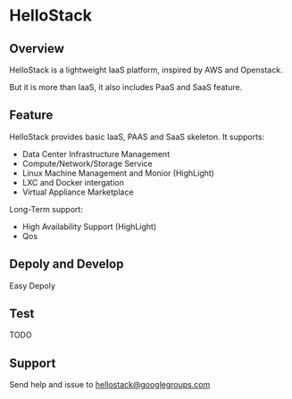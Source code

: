 HelloStack
==========

## Overview
HelloStack is a lightweight IaaS platform, inspired by AWS and Openstack.

But it is more than IaaS, it also includes PaaS and SaaS feature.


## Feature
HelloStack provides basic IaaS, PAAS and SaaS skeleton. It supports:

* Data Center Infrastructure Management
* Compute/Network/Storage Service
* Linux Machine Management and Monior (HighLight)
* LXC and Docker intergation
* Virtual Appliance Marketplace

Long-Term support:

* High Availability Support (HighLight)
* Qos


## Depoly and Develop
Easy Depoly


## Test
TODO


## Support
Send help and issue to <hellostack@googlegroups.com>
